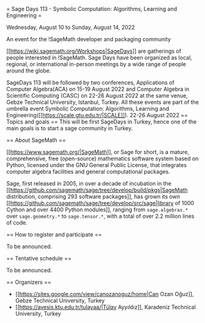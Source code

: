 = Sage Days 113 - Symbolic Computation: Algorithms, Learning and Engineering =

Wednesday, August 10 to Sunday, August 14, 2022

An event for the !SageMath developer and packaging community

[[https://wiki.sagemath.org/Workshops|SageDays]] are gatherings of people interested in !SageMath. Sage Days have been organized as local, regional, or international in-person meetings by a wide range of people around the globe. 

SageDays 113 will be followed by two conferences, Applications of Computer Algebra(ACA) on 15-19 August 2022 and Computer Algebra in Scientific Computing (CASC) on 22-26 August 2022 at the same venue, Gebze Technical University, Istanbul, Turkey. All these events are part of the umbrella event Symbolic Computation: Algorithms, Learning and Engineering([[https://scale.gtu.edu.tr/|SCALE]]).
22-26 August 2022
== Topics and goals ==
This will be first SageDays in Turkey, hence one of the main goals is to start a sage community in Turkey. 

== About SageMath ==

[[https://www.sagemath.org/|SageMath]], or Sage for short, is a mature, comprehensive, free (open-source) mathematics software system based on Python, licensed under the GNU General Public License, that integrates computer algebra facilities and general computational packages. 

Sage, first released in 2005, in over a decade of incubation in the  [[https://github.com/sagemath/sage/tree/develop/build/pkgs|SageMath distribution, comprising 293 software packages]], has grown its own [[https://github.com/sagemath/sage/tree/develop/src/sage|library of 1000 Cython and over 4400 Python modules]], ranging from `sage.algebras.*` over `sage.geometry.*` to `sage.tensor.*`, with a total of over 2.2 million lines of code.  

== How to register and participate ==

To be announced.

== Tentative schedule ==

To be announced.

== Organizers ==

 * [[https://sites.google.com/view/canozanoguz/home|Can Ozan Oğuz]], Gebze Technical University, Turkey
 * [[https://avesis.ktu.edu.tr/tulayaa/|Tülay Ayyıldız]], Karadeniz Technical University, Turkey
